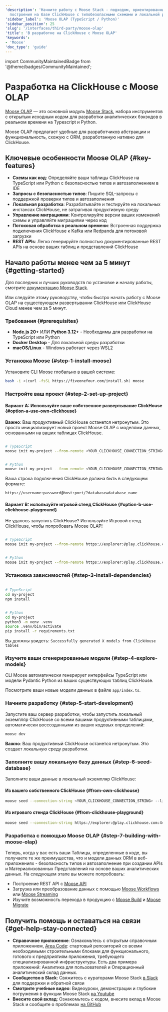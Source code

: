 ```yaml
---
'description': 'Начните работу с Moose Stack - подходом, ориентированным на код, для
  построения на базе ClickHouse с типобезопасными схемами и локальной разработкой'
'sidebar_label': 'Moose OLAP (TypeScript / Python)'
'sidebar_position': 25
'slug': '/interfaces/third-party/moose-olap'
'title': 'В разработке на ClickHouse с Moose OLAP'
'keywords':
- 'Moose'
'doc_type': 'guide'
---
```

import CommunityMaintainedBadge from '@theme/badges/CommunityMaintained';


# Разработка на ClickHouse с Moose OLAP

<CommunityMaintainedBadge/>

[Moose OLAP](https://docs.fiveonefour.com/moose/olap) — это основной модуль [Moose Stack](https://docs.fiveonefour.com/moose), набора инструментов с открытым исходным кодом для разработки аналитических бэкэндов в реальном времени на Typescript и Python.

Moose OLAP предлагает удобные для разработчиков абстракции и функциональность, схожую с ORM, разработанную нативно для ClickHouse.

## Ключевые особенности Moose OLAP {#key-features}

- **Схемы как код**: Определяйте ваши таблицы ClickHouse на TypeScript или Python с безопасностью типов и автозаполнением в IDE
- **Запросы с безопасностью типов**: Пишите SQL-запросы с поддержкой проверки типов и автозаполнения
- **Локальная разработка**: Разрабатывайте и тестируйте на локальных инстансах ClickHouse, не затрагивая продуктивную среду
- **Управление миграциями**: Контролируйте версии ваших изменений схемы и управляйте миграциями через код
- **Потоковая обработка в реальном времени**: Встроенная поддержка подключения ClickHouse к Kafka или Redpanda для потоковой загрузки
- **REST APIs**: Легко генерируйте полностью документированные REST APIs на основе ваших таблиц и представлений ClickHouse

## Начало работы менее чем за 5 минут {#getting-started}

Для последних и лучших руководств по установке и началу работы, смотрите [документацию Moose Stack](https://docs.fiveonefour.com/moose/getting-started/from-clickhouse).

Или следуйте этому руководству, чтобы быстро начать работу с Moose OLAP на существующем развертывании ClickHouse или ClickHouse Cloud менее чем за 5 минут.

### Требования {#prerequisites}

- **Node.js 20+** ИЛИ **Python 3.12+** - Необходимы для разработки на TypeScript или Python
- **Docker Desktop** - Для локальной среды разработки
- **macOS/Linux** - Windows работает через WSL2

<VerticalStepper headerLevel="h3">

### Установка Moose {#step-1-install-moose}

Установите CLI Moose глобально в вашей системе:

```bash
bash -i <(curl -fsSL https://fiveonefour.com/install.sh) moose
```

### Настройте ваш проект {#step-2-set-up-project}

#### Вариант A: Используйте ваше собственное развертывание ClickHouse {#option-a-use-own-clickhouse}

**Важно**: Ваш продуктивный ClickHouse останется нетронутым. Это просто инициализирует новый проект Moose OLAP с моделями данных, основанными на ваших таблицах ClickHouse.

```bash

# TypeScript
moose init my-project --from-remote <YOUR_CLICKHOUSE_CONNECTION_STRING> --language typescript


# Python
moose init my-project --from-remote <YOUR_CLICKHOUSE_CONNECTION_STRING> --language python
```

Ваша строка подключения ClickHouse должна быть в следующем формате:

```bash
https://username:password@host:port/?database=database_name
```

#### Вариант B: используйте игровой стенд ClickHouse {#option-b-use-clickhouse-playground}

Не удалось запустить ClickHouse? Используйте Игровой стенд ClickHouse, чтобы попробовать Moose OLAP!

```bash

# TypeScript
moose init my-project --from-remote https://explorer:@play.clickhouse.com:443/?database=default --language typescript


# Python
moose init my-project --from-remote https://explorer:@play.clickhouse.com:443/?database=default --language python
```

### Установка зависимостей {#step-3-install-dependencies}

```bash

# TypeScript
cd my-project
npm install


# Python
cd my-project
python3 -m venv .venv
source .venv/bin/activate
pip install -r requirements.txt
```

Вы должны увидеть: `Successfully generated X models from ClickHouse tables`

### Изучите ваши сгенерированные модели {#step-4-explore-models}

CLI Moose автоматически генерирует интерфейсы TypeScript или модели Pydantic Python из ваших существующих таблиц ClickHouse.

Посмотрите ваши новые модели данных в файле `app/index.ts`.

### Начните разработку {#step-5-start-development}

Запустите ваш сервер разработки, чтобы запустить локальный экземпляр ClickHouse со всеми вашими продуктивными таблицами, автоматически воссозданными из ваших кодовых определений:

```bash
moose dev
```

**Важно**: Ваш продуктивный ClickHouse останется нетронутым. Это создает локальную среду разработки.

### Заполните вашу локальную базу данных {#step-6-seed-database}

Заполните ваши данные в локальный экземпляр ClickHouse:

#### Из вашего собственного ClickHouse {#from-own-clickhouse}

```bash
moose seed --connection-string <YOUR_CLICKHOUSE_CONNECTION_STRING> --limit 100
```

#### Из игрового стенда ClickHouse {#from-clickhouse-playground}

```bash
moose seed --connection-string https://explorer:@play.clickhouse.com:443/?database=default --limit 100
```

### Разработка с помощью Moose OLAP {#step-7-building-with-moose-olap}

Теперь, когда у вас есть ваши Таблицы, определенные в коде, вы получаете те же преимущества, что и модели данных ORM в веб-приложениях - безопасность типов и автозаполнение при создании APIs и Материализованных Представлений на основе ваших аналитических данных. На следующем этапе вы можете попробовать:
* Построение REST API с [Moose API](https://docs.fiveonefour.com/moose/apis)
* Загрузка или преобразование данных с помощью [Moose Workflows](https://docs.fiveonefour.com/moose/workflows) или [Moose Streaming](https://docs.fiveonefour.com/moose/workflows)
* Изучите возможность перехода в продукцию с [Moose Build](https://docs.fiveonefour.com/moose/deploying/summary) и [Moose Migrate](https://docs.fiveonefour.com/moose/migrate)

</VerticalStepper>

## Получить помощь и оставаться на связи {#get-help-stay-connected}
- **Справочное приложение**: Ознакомьтесь с открытым справочным приложением, [Area Code](https://github.com/514-labs/area-code): стартовый репозиторий со всеми необходимыми строительными блоками для функционального, готового к предприятиям приложения, требующего специализированной инфраструктуры. Есть два примера приложений: Аналитика для пользователей и Операционный аналитический склад данных.
- **Сообщество в Slack**: Свяжитесь с кураторами Moose Stack [в Slack](https://join.slack.com/t/moose-community/shared_invite/zt-2fjh5n3wz-cnOmM9Xe9DYAgQrNu8xKxg) для поддержки и обратной связи
- **Смотрите учебные видео**: Видеоуроки, демонстрации и глубокие погружения в функции Moose Stack [на Youtube](https://www.youtube.com/channel/UCmIj6NoAAP7kOSNYk77u4Zw)
- **Внесите свой вклад**: Ознакомьтесь с кодом, внесите вклад в Moose Stack и сообщите о проблемах [на GitHub](https://github.com/514-labs/moose)